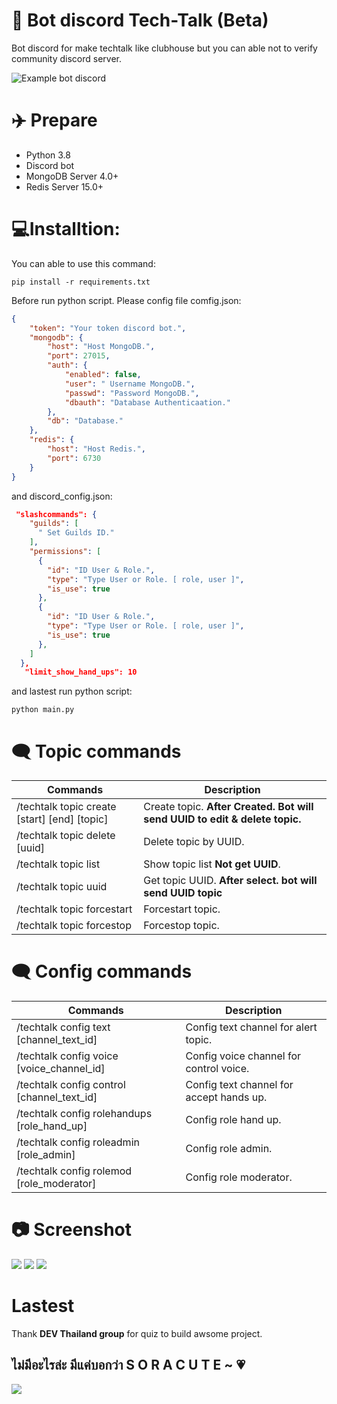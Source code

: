 # 🤚 Bot discord Tech-Talk (Beta)
Bot discord for make techtalk like clubhouse but you can able not to verify community discord server.

![Example bot discord](https://media.discordapp.net/attachments/745354899994312704/865654567667630110/unknown.png)

# ✈️ Prepare
- Python 3.8
- Discord bot 
- MongoDB Server 4.0+
- Redis Server 15.0+

# 💻Installtion:
You can able to use this command:

    pip install -r requirements.txt

Before run python script. Please config file comfig.json:
```json
{
    "token": "Your token discord bot.",
    "mongodb": { 
        "host": "Host MongoDB.",
        "port": 27015,
        "auth": { 
            "enabled": false,
            "user": " Username MongoDB.",
            "passwd": "Password MongoDB.",
            "dbauth": "Database Authenticaation."
        },
        "db": "Database."
    },
    "redis": {
        "host": "Host Redis.",
        "port": 6730
    }
}
```

and discord_config.json:
```json
 "slashcommands": {
    "guilds": [
      " Set Guilds ID."
    ],
    "permissions": [
      {
        "id": "ID User & Role.", 
        "type": "Type User or Role. [ role, user ]",
        "is_use": true
      },
      {
        "id": "ID User & Role.", 
        "type": "Type User or Role. [ role, user ]",
        "is_use": true
      },
    ]
  },
   "limit_show_hand_ups": 10
```

and lastest run python script:

    python main.py


# 🗨️ Topic commands
| Commands | Description |
| ------ | ------ |
| /techtalk topic create [start] [end] [topic]  | Create topic. **After Created. Bot will send UUID to edit & delete topic.**  |
| /techtalk topic delete [uuid] | Delete topic by UUID. |
| /techtalk topic list | Show topic list **Not get UUID**. |
| /techtalk topic uuid | Get topic UUID. **After select. bot will send UUID topic** | 
| /techtalk topic forcestart | Forcestart topic. |
| /techtalk topic forcestop | Forcestop topic. |

# 🗨️ Config commands
| Commands | Description |
| ------ | ------ |
| /techtalk config text [channel_text_id] | Config text channel for alert topic.  |
| /techtalk config voice [voice_channel_id]  | Config voice channel for control voice. |
| /techtalk config control [channel_text_id]  | Config text channel for accept hands up. |
| /techtalk config rolehandups [role_hand_up]  | Config role hand up. | 
| /techtalk config roleadmin [role_admin]  | Config role admin. |
| /techtalk config rolemod [role_moderator]  | Config role moderator. |

# 📷 Screenshot
![](https://media.discordapp.net/attachments/745354899994312704/865655749412519956/unknown.png?width=1080&height=377)
![](https://media.discordapp.net/attachments/745354899994312704/865655824729899028/unknown.png)
![](https://media.discordapp.net/attachments/745354899994312704/865655084675629116/unknown.png)

# Lastest 
Thank **DEV Thailand group** for quiz to build awsome project.

## ไม่มีอะไรล่ะ มีแค่บอกว่า **S O R A C U T E ~ 💗**
![](https://media1.tenor.com/images/e9f734ab809113e9dc6383abb1de9373/tenor.gif?itemid=21692129)
